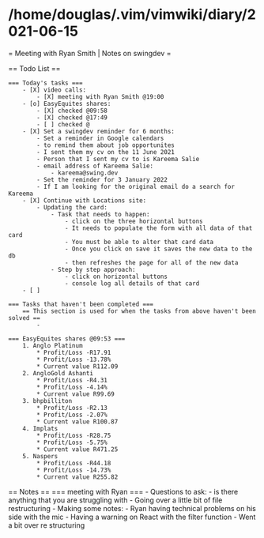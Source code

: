 # /home/douglas/.vim/vimwiki/diary/2021-06-15

= Meeting with Ryan Smith | Notes on swingdev =

== Todo List ==

	=== Today's tasks ===
		- [X] video calls:
			- [X] meeting with Ryan Smith @19:00
        - [o] EasyEquites shares:
            - [X] checked @09:58
            - [X] checked @17:49
            - [ ] checked @
		- [X] Set a swingdev reminder for 6 months:
			- Set a reminder in Google calendars
			- to remind them about job opportunites
			- I sent them my cv on the 11 June 2021
			- Person that I sent my cv to is Kareema Salie
			- email address of Kareema Salie:
				- kareema@swing.dev
			- Set the reminder for 3 January 2022
			- If I am looking for the original email do a search for Kareema
		- [X] Continue with Locations site:
			- Updating the card:
				- Task that needs to happen:
					- click on the three horizontal buttons
					- It needs to populate the form with all data of that card
					- You must be able to alter that card data
					- Once you click on save it saves the new data to the db
					- then refreshes the page for all of the new data
				- Step by step approach:
					- click on horizontal buttons
					- console log all details of that card
		- [ ] 

	=== Tasks that haven't been completed ===
		== This section is used for when the tasks from above haven't been solved ==
			-

	=== EasyEquites shares @09:53 ===
		1. Anglo Platinum
			* Profit/Loss -R17.91
			* Profit/Loss -13.78%
			* Current value R112.09
		2. AngloGold Ashanti
			* Profit/Loss -R4.31
			* Profit/Loss -4.14%
			* Current value R99.69
		3. bhpbilliton
			* Profit/Loss -R2.13
			* Profit/Loss -2.07%
			* Current value R100.87
		4. Implats
			* Profit/Loss -R28.75
			* Profit/Loss -5.75%
			* Current value R471.25
		5. Naspers
			* Profit/Loss -R44.18
			* Profit/Loss -14.73%
			* Current value R255.82

== Notes ==
	=== meeting with Ryan ===
		- Questions to ask:
			- is there anything that you are struggling with
		- Going over a little bit of file restructuring
		- Making some notes:
			- Ryan having technical problems on his side with the mic
			- Having a warning on React with the filter function
			- Went a bit over re structuring
